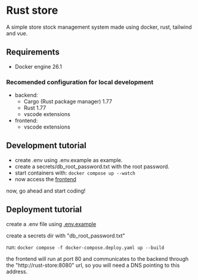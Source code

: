 # Rust store

A simple store stock management system made using docker, rust, tailwind and vue.

## Requirements

- Docker engine 26.1

### Recomended configuration for local development

- backend:
  - Cargo (Rust package manager) 1.77
  - Rust 1.77
  - vscode extensions
- frontend:
  - vscode extensions

## Development tutorial

- create .env using .env.example as example.
- create a secrets/db_root_password.txt with the root password.
- start containers with:
  `docker compose up --watch`
- now access the [frontend](http://127.0.0.1)

now, go ahead and start coding!

## Deployment tutorial

create a .env file using [.env.example](./.env.example)

create a secrets dir with "db_root_password.txt"

run:
`docker compose -f docker-compose.deploy.yaml up --build`

the frontend will run at port 80 and communicates to the backend through the "http://rust-store:8080" url, so you will need a DNS pointing to this address.
